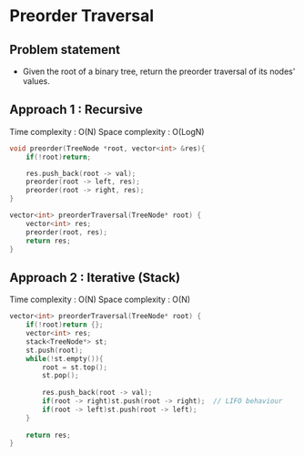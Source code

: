 # Preorder Traversal

## Problem statement

- Given the root of a binary tree, return the preorder traversal of its nodes' values.

## Approach 1 : Recursive

Time complexity : O(N)
Space complexity : O(LogN) 

```cpp
void preorder(TreeNode *root, vector<int> &res){
    if(!root)return;

    res.push_back(root -> val);
    preorder(root -> left, res);
    preorder(root -> right, res);
}

vector<int> preorderTraversal(TreeNode* root) {
    vector<int> res;
    preorder(root, res);
    return res;
}
```

## Approach 2 : Iterative (Stack)

Time complexity : O(N)
Space complexity : O(N) 

```cpp
vector<int> preorderTraversal(TreeNode* root) {
    if(!root)return {};
    vector<int> res;
    stack<TreeNode*> st;
    st.push(root);
    while(!st.empty()){
        root = st.top();
        st.pop();
        
        res.push_back(root -> val);
        if(root -> right)st.push(root -> right);  // LIFO behaviour
        if(root -> left)st.push(root -> left);
    }
    
    return res;
}
```